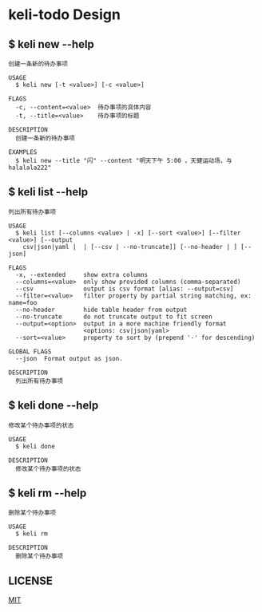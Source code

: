 # keli-todo Design

## $ keli new --help
```
创建一条新的待办事项

USAGE
  $ keli new [-t <value>] [-c <value>]

FLAGS
  -c, --content=<value>  待办事项的具体内容
  -t, --title=<value>    待办事项的标题

DESCRIPTION
  创建一条新的待办事项

EXAMPLES
  $ keli new --title "闪" --content "明天下午 5:00 ，天健运动场，与 halalala222"
```
## $ keli list --help
```
列出所有待办事项

USAGE
  $ keli list [--columns <value> | -x] [--sort <value>] [--filter <value>] [--output
    csv|json|yaml |  | [--csv | --no-truncate]] [--no-header | ] [--json]

FLAGS
  -x, --extended     show extra columns
  --columns=<value>  only show provided columns (comma-separated)
  --csv              output is csv format [alias: --output=csv]
  --filter=<value>   filter property by partial string matching, ex: name=foo
  --no-header        hide table header from output
  --no-truncate      do not truncate output to fit screen
  --output=<option>  output in a more machine friendly format
                     <options: csv|json|yaml>
  --sort=<value>     property to sort by (prepend '-' for descending)

GLOBAL FLAGS
  --json  Format output as json.

DESCRIPTION
  列出所有待办事项
```
## $ keli done --help
```
修改某个待办事项的状态

USAGE
  $ keli done

DESCRIPTION
  修改某个待办事项的状态
```
## $ keli rm --help
```
删除某个待办事项

USAGE
  $ keli rm

DESCRIPTION
  删除某个待办事项
```
## LICENSE
[MIT](https://github.com/Lukrisum/keli-todo/blob/main/LICENSE)
